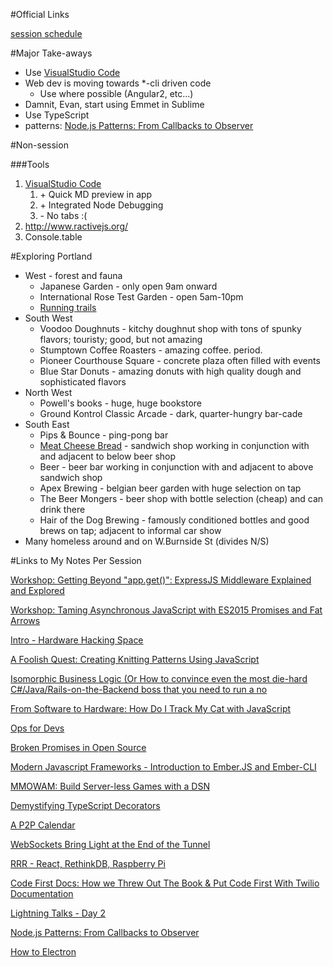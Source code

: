 #Official Links

[session schedule](http://lanyrd.com/2016/nodepdx/#sessions)

#Major Take-aways

* Use [VisualStudio Code](https://code.visualstudio.com/docs/c?utm_expid=101350005-20.jAsCkEFcTeqvtdr0STCN9g.2&start=true)
* Web dev is moving towards *-cli driven code
    * Use where possible (Angular2, etc...)
* Damnit, Evan, start using Emmet in Sublime
* Use TypeScript
* patterns: [Node.js Patterns: From Callbacks to Observer](./node-js-patterns)

#Non-session

###Tools
1. [VisualStudio Code](https://code.visualstudio.com/docs/c?utm_expid=101350005-20.jAsCkEFcTeqvtdr0STCN9g.2&start=true)
    1. \+ Quick MD preview in app
    1. \+ Integrated Node Debugging
    1. \- No tabs :(
1. http://www.ractivejs.org/
1. Console.table


#Exploring Portland
* West - forest and fauna
    * Japanese Garden - only open 9am onward
    * International Rose Test Garden - open 5am-10pm
    * [Running trails](https://www.google.com/maps/place/Portland+Japanese+Garden/@45.5204252,-122.7042249,18z/data=!4m5!3m4!1s0x0:0x9e8cc03627015eed!8m2!3d45.5188052!4d-122.7079746)
* South West
    * Voodoo Doughnuts - kitchy doughnut shop with tons of spunky flavors; touristy; good, but not amazing
    * Stumptown Coffee Roasters - amazing coffee. period.
    * Pioneer Courthouse Square - concrete plaza often filled with events
    * Blue Star Donuts - amazing donuts with high quality dough and sophisticated flavors
* North West
    * Powell's books - huge, huge bookstore
    * Ground Kontrol Classic Arcade - dark, quarter-hungry bar-cade
* South East
    * Pips & Bounce - ping-pong bar
    * [Meat Cheese Bread](http://meatcheesebread.com/) - sandwich shop working in conjunction with and adjacent to below beer shop
    * Beer - beer bar working in conjunction with and adjacent to above sandwich shop
    * Apex Brewing - belgian beer garden with huge selection on tap
    * The Beer Mongers - beer shop with bottle selection (cheap) and can drink there
    * Hair of the Dog Brewing - famously conditioned bottles and good brews on tap; adjacent to informal car show
* Many homeless around and on W.Burnside St (divides N/S)


#Links to My Notes Per Session

[Workshop: Getting Beyond "app.get()": ExpressJS Middleware Explained and Explored](./my-express-app)

[Workshop: Taming Asynchronous JavaScript with ES2015 Promises and Fat Arrows](./promises-and-fat-arrows)

[Intro - Hardware Hacking Space](./iot)

[A Foolish Quest: Creating Knitting Patterns Using JavaScript](./knitting)

[Isomorphic Business Logic (Or How to convince even the most die-hard C#/Java/Rails-on-the-Backend boss that you need to run a no](./isomorphic-business-logic)

[From Software to Hardware: How Do I Track My Cat with JavaScript](./kitty-cam)

[Ops for Devs](./dev-ops-node)

[Broken Promises in Open Source](./open-source-broken-promises)

[Modern Javascript Frameworks - Introduction to Ember.JS and Ember-CLI](./modern-js-frameworks)

[MMOWAM: Build Server-less Games with a DSN]()

[Demystifying TypeScript Decorators](./demystifying-decorators)

[A P2P Calendar](./peer-to-peer-calendar)

[WebSockets Bring Light at the End of the Tunnel](./websockets)

[RRR - React, RethinkDB, Raspberry Pi](./rethink-db)

[Code First Docs: How we Threw Out The Book &amp; Put Code First With Twilio Documentation](./docs)

[Lightning Talks - Day 2](./lightning-talks)

[Node.js Patterns: From Callbacks to Observer](./node-js-patterns)

[How to Electron](./electron)

